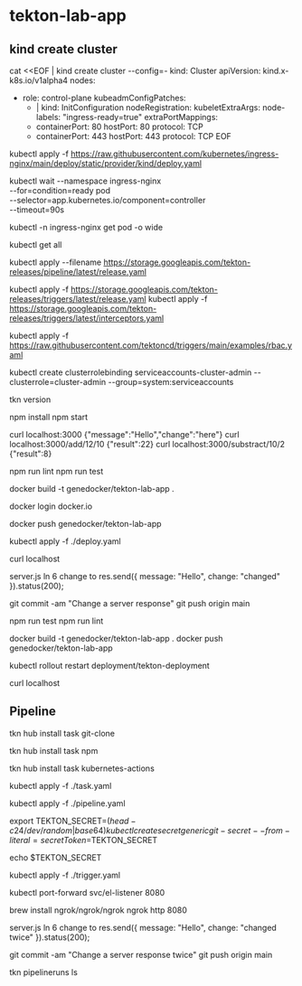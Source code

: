 # tekton-lab-app

## kind create cluster

cat <<EOF | kind create cluster --config=-
kind: Cluster
apiVersion: kind.x-k8s.io/v1alpha4
nodes:
- role: control-plane
  kubeadmConfigPatches:
  - |
    kind: InitConfiguration
    nodeRegistration:
      kubeletExtraArgs:
        node-labels: "ingress-ready=true"
  extraPortMappings:
  - containerPort: 80
    hostPort: 80
    protocol: TCP
  - containerPort: 443
    hostPort: 443
    protocol: TCP
EOF

kubectl apply -f https://raw.githubusercontent.com/kubernetes/ingress-nginx/main/deploy/static/provider/kind/deploy.yaml

kubectl wait --namespace ingress-nginx \
  --for=condition=ready pod \
  --selector=app.kubernetes.io/component=controller \
  --timeout=90s

kubectl -n ingress-nginx get pod -o wide

kubectl get all

kubectl apply --filename https://storage.googleapis.com/tekton-releases/pipeline/latest/release.yaml

kubectl apply -f https://storage.googleapis.com/tekton-releases/triggers/latest/release.yaml 
kubectl apply -f https://storage.googleapis.com/tekton-releases/triggers/latest/interceptors.yaml

kubectl apply -f https://raw.githubusercontent.com/tektoncd/triggers/main/examples/rbac.yaml

kubectl create clusterrolebinding serviceaccounts-cluster-admin --clusterrole=cluster-admin --group=system:serviceaccounts

tkn version

npm install
npm start

curl localhost:3000 
{"message":"Hello","change":"here"} 
curl localhost:3000/add/12/10 
{"result":22} 
curl localhost:3000/substract/10/2 
{"result":8} 

npm run lint
npm run test

docker build -t genedocker/tekton-lab-app .

docker login docker.io

docker push genedocker/tekton-lab-app

kubectl apply -f ./deploy.yaml

curl localhost

server.js ln 6 change to 
res.send({ message: "Hello", change: "changed" }).status(200);

git commit -am "Change a server response"
git push origin main

npm run test 
npm run lint 

docker build -t genedocker/tekton-lab-app .
docker push genedocker/tekton-lab-app

kubectl rollout restart deployment/tekton-deployment

curl localhost

## Pipeline

tkn hub install task git-clone 
 
tkn hub install task npm 

tkn hub install task kubernetes-actions

kubectl apply -f ./task.yaml

kubectl apply -f ./pipeline.yaml

export TEKTON_SECRET=$(head -c 24 /dev/random | base64)
kubectl create secret generic git-secret --from-literal=secretToken=$TEKTON_SECRET

echo $TEKTON_SECRET

kubectl apply -f ./trigger.yaml

kubectl port-forward svc/el-listener 8080

brew install ngrok/ngrok/ngrok
ngrok http 8080

server.js ln 6 change to 
res.send({ message: "Hello", change: "changed twice" }).status(200);

git commit -am "Change a server response twice"
git push origin main

tkn pipelineruns ls
 

